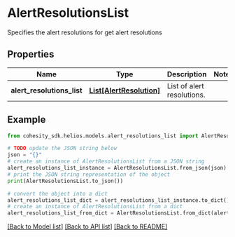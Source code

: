 # AlertResolutionsList

Specifies the alert resolutions for get alert resolutions

## Properties

Name | Type | Description | Notes
------------ | ------------- | ------------- | -------------
**alert_resolutions_list** | [**List[AlertResolution]**](AlertResolution.md) | List of alert resolutions. | 

## Example

```python
from cohesity_sdk.helios.models.alert_resolutions_list import AlertResolutionsList

# TODO update the JSON string below
json = "{}"
# create an instance of AlertResolutionsList from a JSON string
alert_resolutions_list_instance = AlertResolutionsList.from_json(json)
# print the JSON string representation of the object
print(AlertResolutionsList.to_json())

# convert the object into a dict
alert_resolutions_list_dict = alert_resolutions_list_instance.to_dict()
# create an instance of AlertResolutionsList from a dict
alert_resolutions_list_from_dict = AlertResolutionsList.from_dict(alert_resolutions_list_dict)
```
[[Back to Model list]](../README.md#documentation-for-models) [[Back to API list]](../README.md#documentation-for-api-endpoints) [[Back to README]](../README.md)


